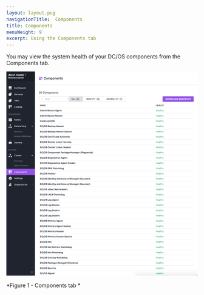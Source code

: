 ```yaml
---
layout: layout.pug
navigationTitle:  Components
title: Components
menuWeight: 9
excerpt: Using the Components tab
---
```


You may view the system health of your DC/OS components from the Components tab.

![Components](/1.11/img/components-ee.png)

*Figure 1 - Components tab *
